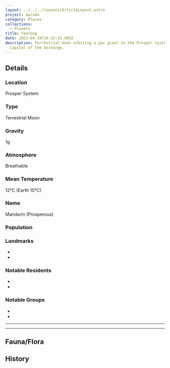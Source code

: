 ```yaml
---
layout: ../../../layouts/ArticleLayout.astro
project: Garuda
category: Places
collections:
  - Planets
title: Fanrong
date: 2023-04-19T16:22:33.495Z
description: Terrestrial moon orbiting a gas giant in the Prosper system.
  Capital of the Exchange.
---
```

## Details

### Location

Prosper System

### Type

Terrestrial Moon

### Gravity

1g

### Atmosphere

Breathable

### Mean Temperature

12°C (Earth 15°C)

### Name

Mandarin (Prosperous)

### Population


### Landmarks
* 
* 

### Notable Residents
* 
* 

### Notable Groups  
* 
* 

[use double horizontal rule to add a details pane]::
_____
_____

## Fauna/Flora

## History
